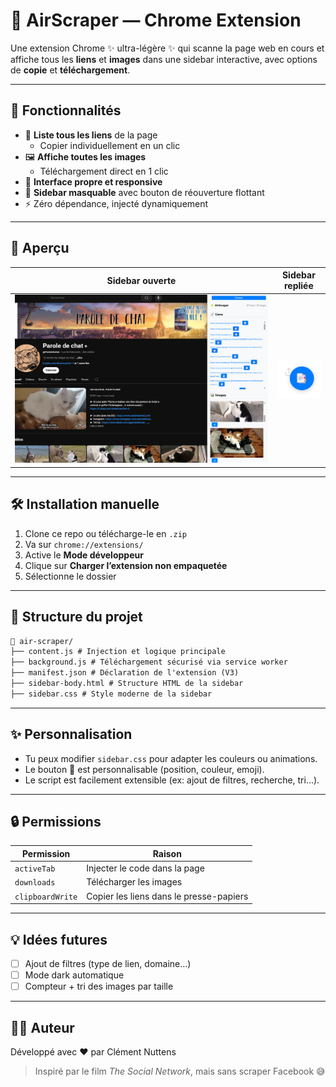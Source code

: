 # 📑 AirScraper — Chrome Extension

Une extension Chrome ✨ ultra-légère ✨ qui scanne la page web en cours et affiche tous les **liens** et **images** dans une sidebar interactive, avec options de **copie** et **téléchargement**.

---

## 🚀 Fonctionnalités

- 🔗 **Liste tous les liens** de la page
  - Copier individuellement en un clic
- 🖼️ **Affiche toutes les images**
  - Téléchargement direct en 1 clic
- 🎨 **Interface propre et responsive**
- 🧭 **Sidebar masquable** avec bouton de réouverture flottant
- ⚡ Zéro dépendance, injecté dynamiquement

---

## 📸 Aperçu

| Sidebar ouverte | Sidebar repliée |
|-----------------|-----------------|
| ![](./preview/sidebar-open.png) | ![](./preview/sidebar-button.png) |

---

## 🛠️ Installation manuelle

1. Clone ce repo ou télécharge-le en `.zip`
2. Va sur `chrome://extensions/`
3. Active le **Mode développeur**
4. Clique sur **Charger l’extension non empaquetée**
5. Sélectionne le dossier

---

## 🧠 Structure du projet

```markdown
📁 air-scraper/
├── content.js # Injection et logique principale
├── background.js # Téléchargement sécurisé via service worker
├── manifest.json # Déclaration de l'extension (V3)
├── sidebar-body.html # Structure HTML de la sidebar
├── sidebar.css # Style moderne de la sidebar
```



---

## ✨ Personnalisation

- Tu peux modifier `sidebar.css` pour adapter les couleurs ou animations.
- Le bouton 📑 est personnalisable (position, couleur, emoji).
- Le script est facilement extensible (ex: ajout de filtres, recherche, tri…).

---

## 🔒 Permissions

| Permission       | Raison                                     |
|------------------|--------------------------------------------|
| `activeTab`      | Injecter le code dans la page              |
| `downloads`      | Télécharger les images                     |
| `clipboardWrite` | Copier les liens dans le presse-papiers    |

---

## 💡 Idées futures

- [ ] Ajout de filtres (type de lien, domaine…)
- [ ] Mode dark automatique
- [ ] Compteur + tri des images par taille

---

## 🧑‍💻 Auteur

Développé avec ❤️ par Clément Nuttens

> Inspiré par le film *The Social Network*, mais sans scraper Facebook 😅

